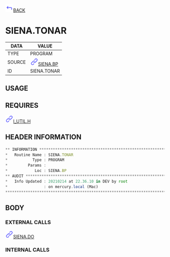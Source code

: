 <img src="../.resources/themes/unicons-line-6563ff/corner-up-left-alt.svg" alt="BACK" width="25" />[BACK](../DOCS/SIENA.BP.md)  
# SIENA.TONAR  
|DATA|VALUE|
| --- | --- |
|TYPE|PROGRAM|
|SOURCE|<img src="../.resources/themes/unicons-line-6563ff/link.svg" alt="SIENA.BP" width="25" />[SIENA.BP](../DOCS/SIENA.BP.md)|
|ID|SIENA.TONAR|
    
## USAGE  
  
## REQUIRES  
<img src="../.resources/themes/unicons-line-6563ff/link.svg" alt="I_UTIL.H" width="25" />[I_UTIL.H](../DOCS.PAGE/I_UTIL.H.md)  
    
## HEADER INFORMATION  
```javascript
** INFORMATION ****************************************************************
*   Routine Name : SIENA.TONAR
*           Type : PROGRAM
*         Params :
*            Loc : SIENA.BP
** AUDIT **********************************************************************
*   Info Updated : 20210214 at 22.36.10 in DEV by root
*                : on mercury.local (Mac)
*******************************************************************************

```
## BODY  
### EXTERNAL CALLS  
<img src="../.resources/themes/unicons-line-6563ff/link.svg" alt="SIENA.DO" width="25" />[SIENA.DO](../DOCS.PAGE/SIENA.DO.md)  
### INTERNAL CALLS  
  
